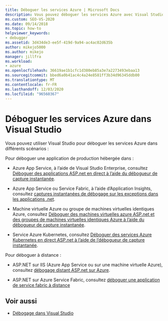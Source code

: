 ```yaml
---
title: Déboguer les services Azure | Microsoft Docs
description: Vous pouvez déboguer les services Azure avec Visual Studio. Utilisez les liens de cet article pour en savoir plus sur les différentes façons de procéder.
ms.custom: SEO-VS-2020
ms.date: 09/14/2018
ms.topic: how-to
helpviewer_keywords:
- debugger
ms.assetid: 3d434de3-ee5f-419d-9a94-ac4ac02d635b
author: mikejo5000
ms.author: mikejo
manager: jillfra
ms.workload:
- azure
ms.openlocfilehash: 36619ae1b1cfc1d380eb85a3e7a2273493ebaa13
ms.sourcegitcommit: bbed6a0b41ac4c4a24e8581ff3b34d96345ddb00
ms.translationtype: MT
ms.contentlocale: fr-FR
ms.lasthandoff: 12/03/2020
ms.locfileid: "96560367"
---
```

# <a name="debug-azure-services-in-visual-studio"></a>Déboguer les services Azure dans Visual Studio

Vous pouvez utiliser Visual Studio pour déboguer les services Azure dans différents scénarios :

Pour déboguer une application de production hébergée dans :

- Azure App Service, à l’aide de Visual Studio Enterprise, consultez [Déboguer des applications ASP.net en direct à l’aide du débogueur de capture instantanée](../debugger/debug-live-azure-applications.md).

- Azure App Service ou Service Fabric, à l’aide d’Application Insights, consultez [captures instantanées de débogage sur les exceptions dans les applications .net](/azure/application-insights/app-insights-snapshot-debugger).

- Machine virtuelle Azure ou groupe de machines virtuelles identiques Azure, consultez [Déboguer des machines virtuelles azure ASP.net et des groupes de machines virtuelles identiques Azure à l’aide du débogueur de capture instantanée](../debugger/debug-live-azure-virtual-machines.md).

- Service Azure Kubernetes, consultez [Déboguer des services Azure Kubernetes en direct ASP.net à l’aide de l’débogueur de capture instantanée](../debugger/debug-live-azure-kubernetes.md).

Pour déboguer à distance :

- ASP.NET sur IIS (Azure App Service ou sur une machine virtuelle Azure), consultez [débogage distant ASP.net sur Azure](remote-debugging-azure.md).

- ASP.NET sur Azure Service Fabric, consultez [déboguer une application de service fabric à distance](/azure/service-fabric/service-fabric-debugging-your-application#debug-a-remote-service-fabric-application)

## <a name="see-also"></a>Voir aussi

- [Débogage dans Visual Studio](../debugger/index.yml)
